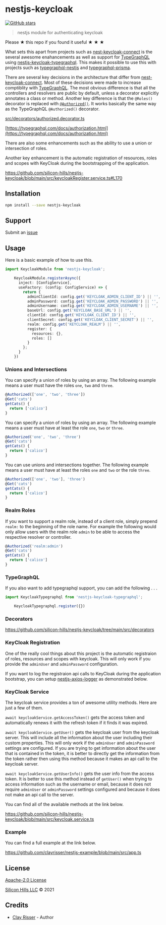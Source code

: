 # nestjs-keycloak

[![GitHub stars](https://img.shields.io/github/stars/silicon-hills/nestjs-keycloak.svg?style=social&label=Stars)](https://github.com/silicon-hills/nestjs-keycloak)

> nestjs module for authenticating keycloak

Please ★ this repo if you found it useful ★ ★ ★

What sets this apart from projects such as [nest-keycloak-connect](https://www.npmjs.com/package/nest-keycloak-connect) is
the several awesome enahancements as well as support for [TypeGraphQL](https://typegraphql.com) using [nestjs-keycloak-typegraphql](https://www.npmjs.com/package/nestjs-keycloak-typegraphql).
This makes it possible to use this with projects such as [typegraphql-nestjs](https://www.npmjs.com/package/typegraphql-nestjs)
and [typegraphql-prisma](https://www.npmjs.com/package/typegraphql-prisma).

There are several key decisions in the architecture that differ from [nest-keycloak-connect](https://www.npmjs.com/package/nest-keycloak-connect). Most of these decisions were made to increase comptiblity with [TypeGraphQL](https://typegraphql.com). The most obvious difference is that all
the controllers and resolvers are public by default, unless a decorator explicitly annotates a class or method. Another key difference is that
the `@Roles()` decorator is replaced with [`@Authorized()`](src/decorators/authorized.decorator.ts). It works basically the same way as the
TypeGraphQL `@Authorized()` decorator.

[src/decorators/authorized.decorator.ts](src/decorators/authorized.decorator.ts)

[https://typegraphql.com/docs/authorization.html](https://typegraphql.com/docs/authorization.html)

There are also some enhancements such as the ability to use a union or intersection of roles.

Another key enhancement is the automatic registration of resources, roles and scopes with KeyCloak during the bootstrapping of the application.

https://github.com/silicon-hills/nestjs-keycloak/blob/main/src/keycloakRegister.service.ts#L170


## Installation

```sh
npm install --save nestjs-keycloak
```

## Support

Submit an [issue](https://github.com/silicon-hills/nestjs-keycloak/issues/new)

## Usage

Here is a basic example of how to use this.

```ts
import KeycloakModule from 'nestjs-keycloak';
```

```ts
    KeycloakModule.registerAsync({
      inject: [ConfigService],
      useFactory: (config: ConfigService) => {
        return {
          adminClientId: config.get('KEYCLOAK_ADMIN_CLIENT_ID') || '',
          adminPassword: config.get('KEYCLOAK_ADMIN_PASSWORD') || '',
          adminUsername: config.get('KEYCLOAK_ADMIN_USERNAME') || '',
          baseUrl: config.get('KEYCLOAK_BASE_URL') || '',
          clientId: config.get('KEYCLOAK_CLIENT_ID') || '',
          clientSecret: config.get('KEYCLOAK_CLIENT_SECRET') || '',
          realm: config.get('KEYCLOAK_REALM') || '',
          register: {
            resources: {},
            roles: []
          }
        };
      }
    })
```

### Unions and Intersections

You can specify a union of roles by using an array. The following example
means a user must have the roles `one`, `two` and `three`.

```ts
@Authorized(['one', 'two', 'three'])
@Get('cats')
getCats() {
  return ['calico']
}
```

You can specify a union of roles by using an array. The following example
means a user must have at least the role `one`, `two` or `three`.

```ts
@Authorized('one', 'two', 'three')
@Get('cats')
getCats() {
  return ['calico']
}
```

You can use unions and intersections together. The following example
means a user must have at least the roles `one` and `two` or the role `three`.

```ts
@Authorized(['one', 'two'], 'three')
@Get('cats')
getCats() {
  return ['calico']
}
```

### Realm Roles

If you want to support a realm role, instead of a client role, simply prepend `realm:`
to the beginning of the role name. For example the following would only allow users
with the realm role `admin` to be able to access the respective resolver or controller.

```ts
@Authorized('realm:admin')
@Get('cats')
getCats() {
  return ['calico']
}
```

### TypeGraphQL

If you also want to add typegraphql support, you can add the following . . .

```ts
import KeycloakTypegraphql from 'nestjs-keycloak-typegraphql';
```

```ts
    KeycloakTypegraphql.register({})
```

### Decorators

https://github.com/silicon-hills/nestjs-keycloak/tree/main/src/decorators

### KeyCloak Registration

One of the really cool things about this project is the automatic registraion of
roles, resources and scopes with keycloak. This will only work if you provide
the `adminUser` and `adminPassword` configuration.

If you want to log the registraion api calls to KeyCloak during the application bootstrap, you can setup
[nestjs-axios-logger](https://www.npmjs.com/package/nestjs-axios-logger) as demonstrated below.

### KeyCloak Service

The keycloak service provides a ton of awesome utility methods. Here are just a few
of them.

`await keycloakService.getAccessToken()` gets the access token and automatically renews it
with the refresh token if it finds it was expired.

`await keycloakService.getUser()` gets the keycloak user from the keycloak server. This will
include all the information about the user including their custom properties. This will only
work if the `adminUser` and `adminPassword` settings are configured. If you are trying
to get information about the user that is contained in the token, it is better to directly
get the information from the token rather then using this method because it makes an api
call to the keycloak server.

`await keycloakService.getUserInfo()` gets the user info from the access token. It is better
to use this method instead of `getUser()` when trying to access information such as the username
or email, because it does not require `adminUser` or `adminPassword` settings configured and because
it does not make an api call to the server.

You can find all of the available methods at the link below.

https://github.com/silicon-hills/nestjs-keycloak/blob/main/src/keycloak.service.ts

### Example

You can find a full example at the link below.

https://github.com/clayrisser/nestjs-example/blob/main/src/app.ts

## License

[Apache-2.0 License](LICENSE)

[Silicon Hills LLC](https://siliconhills.dev) © 2021

## Credits

- [Clay Risser](https://clayrisser.com) - Author
